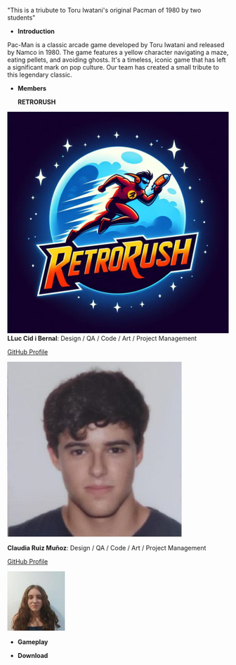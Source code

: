 "This is a triubute to Toru Iwatani's original Pacman of 1980 by two students"


  - **Introduction**

  Pac-Man is a classic arcade game developed by Toru Iwatani and released by Namco in 1980. The game features a yellow character navigating a maze, eating pellets, and avoiding ghosts. It's a timeless, iconic game that has left a significant mark on pop culture. Our team has created a small tribute to this legendary classic.

  - **Members**

    **RETRORUSH**

![logo](https://github.com/Lluccib/PacMan--RetroRush/blob/web/Imatges/Logo.jpg)
    **LLuc Cid i Bernal**:                    Design / QA / Code /  Art / Project Management 
    
 [GitHub Profile](https://github.com/Lluccib)

    
  ![Lluc](https://raw.githubusercontent.com/Lluccib/PacMan--RetroRush/web/Imatges/Grup/lluc.png)


 **Claudia Ruiz Muñoz**:                           Design / QA / Code / Art / Project Management 

  [GitHub Profile](https://github.com/cla4d1a)



   ![Clau](https://github.com/Lluccib/PacMan--RetroRush/blob/web/Imatges/Grup/clau.png)

    
  - **Gameplay**



  - **Download**
   


